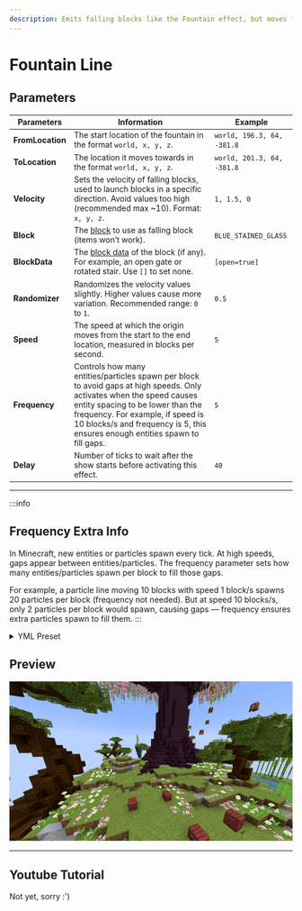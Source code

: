 ```yaml
---
description: Emits falling blocks like the Fountain effect, but moves from one location straight to another.
---
```


# Fountain Line

## Parameters

| Parameters       | Information                                                                                                                                                                                                                                                                      | Example                    |
|------------------|----------------------------------------------------------------------------------------------------------------------------------------------------------------------------------------------------------------------------------------------------------------------------------|----------------------------|
| **FromLocation** | The start location of the fountain in the format `world, x, y, z`.                                                                                                                                                                                                               | `world, 196.3, 64, -381.8` |
| **ToLocation**   | The location it moves towards in the format `world, x, y, z`.                                                                                                                                                                                                                    | `world, 201.3, 64, -381.8` |
| **Velocity**     | Sets the velocity of falling blocks, used to launch blocks in a specific direction. Avoid values too high (recommended max \~10). Format: `x, y, z`.                                                                                                                             | `1, 1.5, 0`                |
| **Block**        | The [block](https://hub.spigotmc.org/javadocs/bukkit/org/bukkit/Material.html) to use as falling block (items won’t work).                                                                                                                                                       | `BLUE_STAINED_GLASS`       |
| **BlockData**    | The [block data](https://minecraft.wiki/w/Block_states) of the block (if any). For example, an open gate or rotated stair. Use `[]` to set none.                                                                                                                                 | `[open=true]`              |
| **Randomizer**   | Randomizes the velocity values slightly. Higher values cause more variation. Recommended range: `0` to `1`.                                                                                                                                                                      | `0.5`                      |
| **Speed**        | The speed at which the origin moves from the start to the end location, measured in blocks per second.                                                                                                                                                                           | `5`                        |
| **Frequency**    | Controls how many entities/particles spawn per block to avoid gaps at high speeds. Only activates when the speed causes entity spacing to be lower than the frequency. For example, if speed is 10 blocks/s and frequency is 5, this ensures enough entities spawn to fill gaps. | `5`                        |
| **Delay**        | Number of ticks to wait after the show starts before activating this effect.                                                                                                                                                                                                     | `40`                       |

---

:::info

## Frequency Extra Info

In Minecraft, new entities or particles spawn every tick. At high speeds, gaps appear between entities/particles. The
frequency parameter sets how many entities/particles spawn per block to fill those gaps.

For example, a particle line moving 10 blocks with speed 1 block/s spawns 20 particles per block (frequency not needed).
But at speed 10 blocks/s, only 2 particles per block would spawn, causing gaps — frequency ensures extra particles spawn
to fill them.
:::

<details>
<summary>YML Preset</summary>

```yaml
'1':
  Type: FOUNTAIN_LINE
  FromLocation: world, 0, 0, 0
  ToLocation: world, 0, 3, 0
  Velocity: 0, 0, 0
  Block: BLUE_STAINED_GLASS
  BlockData: []
  Randomizer: 0
  Speed: 1
  Frequency: 5
  Delay: 0
```

</details>

## Preview

![Fountain Line](../assets/previews/fountain-line.gif)

---

## Youtube Tutorial

Not yet, sorry :')
